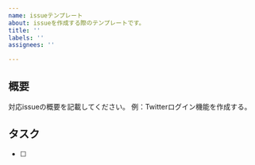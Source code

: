 ```yaml
---
name: issueテンプレート
about: issueを作成する際のテンプレートです。
title: ''
labels: ''
assignees: ''

---
```


## 概要
対応issueの概要を記載してください。
例：Twitterログイン機能を作成する。

## タスク
* [ ]
